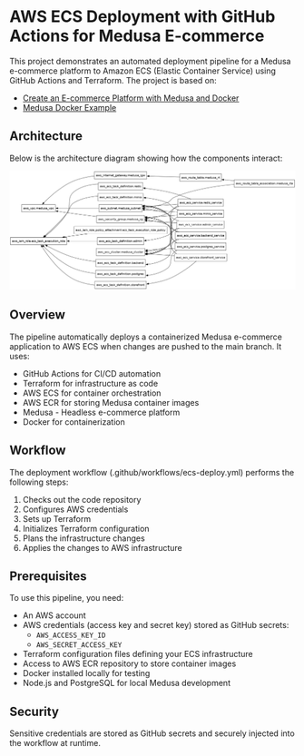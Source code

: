 # AWS ECS Deployment with GitHub Actions for Medusa E-commerce

This project demonstrates an automated deployment pipeline for a Medusa e-commerce platform to Amazon ECS (Elastic Container Service) using GitHub Actions and Terraform. The project is based on:
- [Create an E-commerce Platform with Medusa and Docker](https://blog.openreplay.com/create-an-ecommerce-platform-with-medusa-and-docker/)
- [Medusa Docker Example](https://github.com/Prn-Ice/medusa-docker)

## Architecture

Below is the architecture diagram showing how the components interact:

![Architecture Diagram](graph.png)

## Overview

The pipeline automatically deploys a containerized Medusa e-commerce application to AWS ECS when changes are pushed to the main branch. It uses:

- GitHub Actions for CI/CD automation
- Terraform for infrastructure as code
- AWS ECS for container orchestration
- AWS ECR for storing Medusa container images
- Medusa - Headless e-commerce platform
- Docker for containerization

## Workflow

The deployment workflow (.github/workflows/ecs-deploy.yml) performs the following steps:

1. Checks out the code repository
2. Configures AWS credentials
3. Sets up Terraform
4. Initializes Terraform configuration
5. Plans the infrastructure changes
6. Applies the changes to AWS infrastructure

## Prerequisites

To use this pipeline, you need:

- An AWS account
- AWS credentials (access key and secret key) stored as GitHub secrets:
  - `AWS_ACCESS_KEY_ID`
  - `AWS_SECRET_ACCESS_KEY`
- Terraform configuration files defining your ECS infrastructure
- Access to AWS ECR repository to store container images
- Docker installed locally for testing
- Node.js and PostgreSQL for local Medusa development

## Security

Sensitive credentials are stored as GitHub secrets and securely injected into the workflow at runtime.
